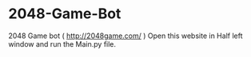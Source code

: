# 2048-Game-Bot

2048 Game bot ( http://2048game.com/ )
Open this website in Half left window and run the Main.py file.
